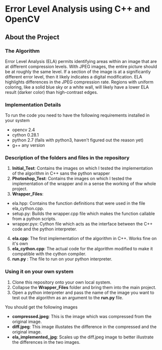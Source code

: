 # Error Level Analysis using C++ and OpenCV #

## About the Project ##

### The Algorithm ###
Error Level Analysis (ELA) permits identifying areas within an image that are at different compression levels. With JPEG images, 
the entire picture should be at roughly the same level. If a section of the image is at a significantly different error level, 
then it likely indicates a digital modification. ELA highlights differences in the JPEG compression rate. Regions with uniform 
coloring, like a solid blue sky or a white wall, will likely have a lower ELA result (darker color) than high-contrast edges.

### Implementation Details ###
To run the code you need to have the following requirements installed in your system

* opencv 2.4
* cython 0.28.1
* python 2.7 (fails with python3, haven't figured out the reason yet)
* g++ any version

### Description of the folders and files in the repository ###
1. **Initial_Test**: Contains the images on which I tested the implementation of the algorithm in C++ sans the python wrapper
2. **Photoshop_Test**: Contains the images on which I tested the implementation of the wrapper and in a sense the working of thw whole 
project.
3. **Wrapper_Files**:
  * ela.hpp: Contains the function definitions that were used in the file ela_cython.cpp.
  * setup.py: Builds the wrapper.cpp file which makes the function callable from a python scripts.
  * wrapper.pyx: Cython file which acts as the interface between the C++ code and the python interpreter.
4. **ela.cpp**: The first implementation of the algorithm in C++. Works fine on it's own 
5. **ela_cython.cpp**: The actual code for the algorithm modified to make it compatible with the cython compiler.
6. **run.py** : The file to run on your python interpreter.

### Using it on your own system ###
1. Clone this repository onto your own local system.
2. Collapse the **Wrapper_Files** folder and bring them into the main project. 
3. Open a python interpreter and pass the name of the image you want to test out the algorithm as an argument to the **run.py** file.

You should get the following images
* **compressed.jpeg**: This is the image which was compressed from the original image.
* **diff.jpeg**: This image illustates the difference in the compressed and the original image.
* **ela_implemented_jpg**: Scales up the diff.jpeg image to better illustrate the differences in the two images.

